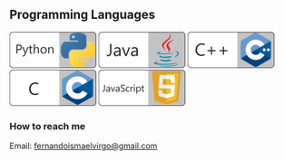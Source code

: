 ## Programming Languages

![Python](https://github.com/fismael21/fismael21/blob/main/img/Python-64.png)
![Java](https://github.com/fismael21/fismael21/blob/main/img/Java-64.png)
![C++](https://github.com/fismael21/fismael21/blob/main/img/Cpp-64.png)
![C](https://github.com/fismael21/fismael21/blob/main/img/C-64.png)
![JavaScript](https://github.com/fismael21/fismael21/blob/main/img/JS-64.png)




### How to reach me
Email: fernandoismaelvirgo@gmail.com





<!--
**fismael21/fismael21** is a ✨ _special_ ✨ repository because its `README.md` (this file) appears on your GitHub profile.

Here are some ideas to get you started:

- 🔭 I’m currently working on ...
- 🌱 I’m currently learning ...
- 👯 I’m looking to collaborate on ...
- 🤔 I’m looking for help with ...
- 💬 Ask me about ...
- 📫 How to reach me: ...
- 😄 Pronouns: ...
- ⚡ Fun fact: ...
-->
